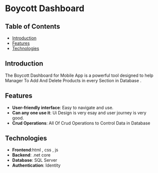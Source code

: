 # Boycott Dashboard 


## Table of Contents

- [Introduction](#introduction)
- [Features](#features)
- [Technologies](#technologies)


## Introduction

The Boycott Dashboard for Mobile App is a powerful tool designed to help Manager To Add And Delete Products in every Section in Database .

## Features

- **User-friendly interface**: Easy to navigate and use.
- **Can any one use it**: Ui Design is very esay and user journey is very good.
- **Crud Operations**: All Of Crud Operations to Control Data in Database

## Technologies

- **Frontend**:html , css , js
- **Backend**: .net core 
- **Database**: SQL Server
- **Authentication**: Identity 
